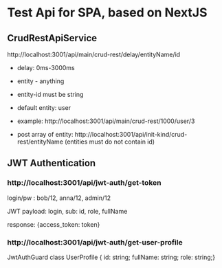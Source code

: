 # Test Api for SPA, based on NextJS

## CrudRestApiService

http://localhost:3001/api/main/crud-rest/delay/entityName/id

- delay: 0ms-3000ms
- entity - anything
- entity-id must be string
- default entity: user
- example: http://localhost:3001/api/main/crud-rest/1000/user/3

- post array of entity:
  http://localhost:3001/api/init-kind/crud-rest/entityName
  (entities must do not contain id)

## JWT Authentication

### http://localhost:3001/api/jwt-auth/get-token

login/pw : bob/12, anna/12, admin/12

JWT payload: login, sub: id, role, fullName

response: {access_token: token}

### http://localhost:3001/api/jwt-auth/get-user-profile

JwtAuthGuard
class UserProfile { id: string; fullName: string; role: string;}
